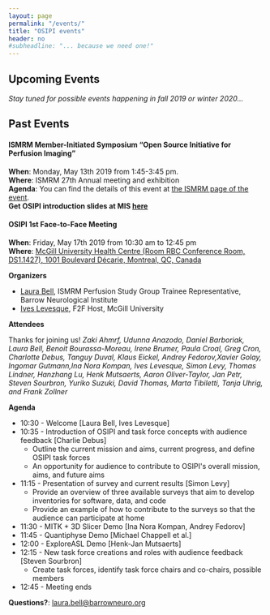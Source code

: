 ```yaml
---
layout: page
permalink: "/events/"
title: "OSIPI events"
header: no
#subheadline: "... because we need one!"
---
```


## Upcoming Events
_Stay tuned for possible events happening in fall 2019 or winter 2020..._

## Past Events
#### ISMRM Member-Initiated Symposium “Open Source Initiative for Perfusion Imaging”

**When**: Monday, May 13th 2019 from 1:45-3:45 pm.  
**Where**: ISMRM 27th Annual meeting and exhibition  
**Agenda**: You can find the details of this event at [the ISMRM page of the event](https://www.ismrm.org/19/program_files/MIS04.htm).  
**Get OSIPI introduction slides at MIS [here](http://bit.ly/2VwZcYY)**

#### OSIPI 1st Face-to-Face Meeting

**When**: Friday, May 17th 2019 from 10:30 am to 12:45 pm  
**Where**: [McGill University Health Centre (Room RBC Conference Room, DS1.1427), 1001 Boulevard Décarie, Montreal, QC, Canada](https://goo.gl/maps/KfZJWAmeFhK2)  

**Organizers**

* [Laura Bell](laura.bell@barrowneuro.org), ISMRM Perfusion Study Group Trainee Representative, Barrow Neurological Institute   
* [Ives Levesque](ives.levesque@mcgill.ca), F2F Host, McGill University  

**Attendees**

Thanks for joining us! _Zaki Ahmrf, Udunna Anazodo, Daniel Barboriak, Laura Bell, Benoit Bourassa-Moreau, Irene Brumer, Paula Croal, Greg Cron, Charlotte Debus, Tanguy Duval, Klaus Eickel, Andrey Fedorov,Xavier Golay, Ingomar Gutmann,Ina Nora Kompan, Ives Levesque, Simon Levy, Thomas Lindner, Hanzhang Lu, Henk Mutsaerts, Aaron Oliver-Taylor, Jan Petr, Steven Sourbron, Yuriko Suzuki, David Thomas, Marta Tibiletti, Tanja Uhrig, and Frank Zollner_  

**Agenda**

* 10:30 - Welcome [Laura Bell, Ives Levesque]
* 10:35 - Introduction of OSIPI and task force concepts with audience feedback [Charlie Debus]
  * Outline the current mission and aims, current progress, and define OSIPI task forces
  * An opportunity for audience to contribute to OSIPI's overall mission, aims, and future aims
* 11:15 - Presentation of survey and current results [Simon Levy]
  * Provide an overview of three available surveys that aim to develop inventories for software, data, and code
  * Provide an example of how to contribute to the surveys so that the audience can participate at home
* 11:30 - MITK + 3D Slicer Demo [Ina Nora Kompan, Andrey Fedorov]
* 11:45 - Quantiphyse Demo [Michael Chappell et al.]
* 12:00 - ExploreASL Demo [Henk-Jan Mutsaerts]
* 12:15 - New task force creations and roles with audience feedback [Steven Sourbron]
  * Create task forces, identify task force chairs and co-chairs, possible members
* 12:45 - Meeting ends

**Questions?**: laura.bell@barrowneuro.org
